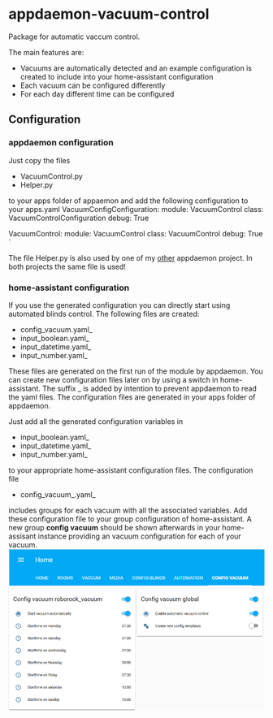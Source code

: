 # appdaemon-vacuum-control

Package for automatic vaccum control.

The main features are:
* Vacuums are automatically detected and an example configuration is created to include into your home-assistant configuration
* Each vacuum can be configured differently
* For each day different time can be configured

## Configuration
### appdaemon configuration
Just copy the files
* VacuumControl.py
* Helper.py

to your apps folder of appaemon and add the following configuration to your apps.yaml
VacuumConfigConfiguration:
  module:                   VacuumControl
  class:                    VacuumControlConfiguration
  debug:                    True

VacuumControl:
 module:                    VacuumControl
 class:                     VacuumControl
 debug:                     True
`

The file Helper.py is also used by one of my [other](https://github.com/foxcris/appdaemon-blinds-control) appdaemon project. In both projects the same file is used!
### home-assistant configuration
If you use the generated configuration you can directly start using automated blinds control. The following files are created:
* config_vacuum.yaml_
* input_boolean.yaml_
* input_datetime.yaml_
* input_number.yaml_

These files are generated on the first run of the module by appdaemon. You can create new configuration files later on by using a switch in home-assistant.
The suffix _ is added by intention to prevent appdaemon to read the yaml files. The configuration files are generated in your apps folder of appdaemon. 

Just add all the generated configuration variables in
* input_boolean.yaml_
* input_datetime.yaml_
* input_number.yaml_

to your appropriate home-assistant configuration files.
The configuration file
* config_vacuum_.yaml_

includes groups for each vacuum with all the associated variables. Add these configuration file to your group configuration of home-assistant. A new group **config vacuum** should be shown afterwards in your home-assisant instance providing an vacuum configuration for each of your vacuum.
![config vacuum group](images/config_vacuum_group.PNG)
![vacuum configuration parameteters](images/config_vacuum.PNG)
